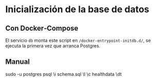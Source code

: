 # Inicialización de la base de datos

## Con Docker‑Compose
El servicio `db` monta este script en `/docker-entrypoint-initdb.d/`, se ejecuta la primera vez que arranca Postgres.

## Manual
sudo -u postgres psql
\i schema.sql
\l
\c healthdata
\dt
